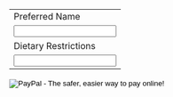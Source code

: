 <form action="https://www.sandbox.paypal.com/cgi-bin/webscr" method="post" target="_top">
<input type="hidden" name="cmd" value="_s-xclick">
<input type="hidden" name="hosted_button_id" value="QMG98SZADM9B4">
<table>
<tr><td><input type="hidden" name="on0" value="Preferred Name">Preferred Name</td></tr><tr><td><input type="text" name="os0" maxlength="200"></td></tr>
<tr><td><input type="hidden" name="on1" value="Dietary Restrictions">Dietary Restrictions</td></tr><tr><td><input type="text" name="os1" maxlength="200"></td></tr>
</table>
<input type="image" src="https://www.sandbox.paypal.com/en_US/i/btn/btn_buynowCC_LG.gif" border="0" name="submit" alt="PayPal - The safer, easier way to pay online!">
<img alt="" border="0" src="https://www.sandbox.paypal.com/en_US/i/scr/pixel.gif" width="1" height="1">
</form>
